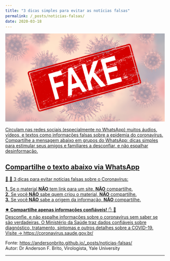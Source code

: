 ```yaml
---
title: "3 dicas simples para evitar as notícias falsas"
permalink: /_posts/noticias-falsas/
date: 2020-03-18
---
```

<a href="https://andersonbrito.github.io/_posts/noticias-falsas/"><img src="/assets/images/fakenews.png" width="700">

Circulam nas redes sociais (especialmente no WhatsApp) muitos áudios, vídeos, e textos como informações falsas sobre a epidemia do coronavírus. Compartilhe a mensagem abaixo em grupos do WhatsApp: dicas simples para estimular seus amigos e familiares a desconfiar, e não espalhar desinformação.


## Compartilhe o texto abaixo via WhatsApp

🤔 💭 3 dicas para evitar notícias falsas sobre o Coronavírus:

**1.** Se o material **NÃO** tem link para um site, **NÃO** compartilhe.<br>
**2.** Se você **NÃO** sabe quem criou o material, **NÃO** compartilhe.<br>
**3.** Se você **NÃO** sabe a origem da informação, **NÃO** compartilhe.<br>

✹ **Compartilhe apenas informações confiáveis!** ✋ 🚫<br>
Desconfie, e não espalhe informações sobre o coronavírus sem saber se são verdadeiras. O Ministério da Saúde​ traz dados confiáveis sobre diagnóstico, tratamento, sintomas e outros detalhes sobre a COVID-19.<br>
Visite → <https://coronavirus.saude.gov.br/>

Fonte: <https://andersonbrito.github.io/_posts/noticias-falsas/><br>
Autor: Dr Anderson F. Brito, Virologista, Yale University

***
